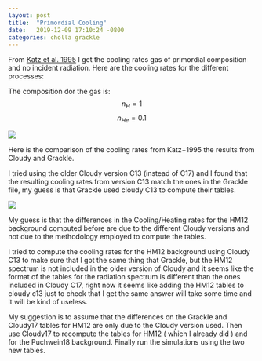 ```yaml
---
layout: post
title:  "Primordial Cooling"
date:   2019-12-09 17:10:24 -0800
categories: cholla grackle
---
```


From [Katz et al. 1995](https://arxiv.org/abs/astro-ph/9509107) I get the cooling rates gas of primordial composition and no incident radiation. Here are the cooling rates for the different processes:


The composition dor the gas is: $$n_{H} = 1$$  $$n_{He} = 0.1$$  



<img src="{{ site.url }}assets/images/primordial_cooling.png"> 


Here is the comparison of the cooling rates from Katz+1995 the results from Cloudy and Grackle.

I tried using the older  Cloudy version C13 (instead of C17) and I found that the resulting  cooling rates from version C13 match the ones in the Grackle file, my guess is that Grackle used cloudy C13 to compute their tables. 

<img src="{{ site.url }}assets/images/primordial_cooling_comparison_cloudy13.png"> 

My guess is that the differences in the Cooling/Heating rates for the HM12 background computed before are due to the different Cloudy versions and not due to the methodology employed to compute the tables.

I tried to compute the cooling rates for the HM12 background using Cloudy C13 to make sure that I got the same thing that Grackle, but the HM12 spectrum is not included in the older version of Cloudy and it seems like the format of the tables for the  radiation spectrum is different than the ones included in Cloudy C17, right now it seems like adding the HM12 tables to cloudy c13 just to check that I get the same answer will take some time and it will be kind of useless.

My suggestion is to assume that the differences on the Grackle and Cloudy17 tables for HM12 are only due to the Cloudy version used. Then use Cloudy17 to recompute the tables for HM12 ( which I already did ) and for the Puchwein18 background. Finally run the simulations using the two new tables. 